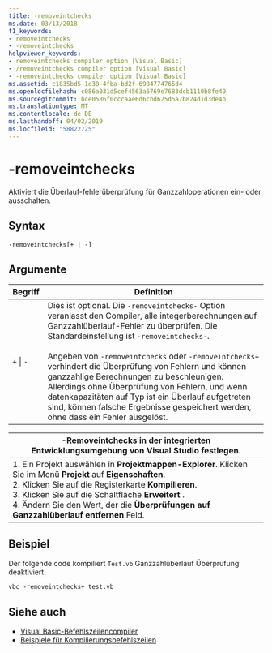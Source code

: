 ```yaml
---
title: -removeintchecks
ms.date: 03/13/2018
f1_keywords:
- removeintchecks
- -removeintchecks
helpviewer_keywords:
- removeintchecks compiler option [Visual Basic]
- /removeintchecks compiler option [Visual Basic]
- -removeintchecks compiler option [Visual Basic]
ms.assetid: c1835bd5-1e38-4fba-bd2f-6984774765d4
ms.openlocfilehash: c086a031d5cef4563a6769e7683dcb1110b8fe49
ms.sourcegitcommit: bce0586f0cccaae6d6cbd625d5a7b824d1d3de4b
ms.translationtype: MT
ms.contentlocale: de-DE
ms.lasthandoff: 04/02/2019
ms.locfileid: "58822725"
---
```

# <a name="-removeintchecks"></a>-removeintchecks
Aktiviert die Überlauf-fehlerüberprüfung für Ganzzahloperationen ein- oder ausschalten.  
  
## <a name="syntax"></a>Syntax  
  
```  
-removeintchecks[+ | -]  
```  
  
## <a name="arguments"></a>Argumente  
  
|Begriff|Definition|  
|---|---|  
|`+` &#124; `-`|Dies ist optional. Die `-removeintchecks-` Option veranlasst den Compiler, alle integerberechnungen auf Ganzzahlüberlauf-Fehler zu überprüfen. Die Standardeinstellung ist `-removeintchecks-`.<br /><br /> Angeben von `-removeintchecks` oder `-removeintchecks+` verhindert die Überprüfung von Fehlern und können ganzzahlige Berechnungen zu beschleunigen. Allerdings ohne Überprüfung von Fehlern, und wenn datenkapazitäten auf Typ ist ein Überlauf aufgetreten sind, können falsche Ergebnisse gespeichert werden, ohne dass ein Fehler ausgelöst.|  
  
|-Removeintchecks in der integrierten Entwicklungsumgebung von Visual Studio festlegen.|  
|---|  
|1.  Ein Projekt auswählen in **Projektmappen-Explorer**. Klicken Sie im Menü **Projekt** auf **Eigenschaften**. <br />2.  Klicken Sie auf die Registerkarte **Kompilieren**.<br />3.  Klicken Sie auf die Schaltfläche **Erweitert** .<br />4.  Ändern Sie den Wert, der die **Überprüfungen auf Ganzzahlüberlauf entfernen** Feld.|  
  
## <a name="example"></a>Beispiel  
 Der folgende code kompiliert `Test.vb` Ganzzahlüberlauf Überprüfung deaktiviert.  
  
```console
vbc -removeintchecks+ test.vb  
```  
  
## <a name="see-also"></a>Siehe auch

- [Visual Basic-Befehlszeilencompiler](../../../visual-basic/reference/command-line-compiler/index.md)
- [Beispiele für Kompilierungsbefehlszeilen](../../../visual-basic/reference/command-line-compiler/sample-compilation-command-lines.md)
